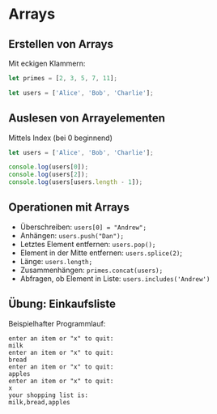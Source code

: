 # Arrays

## Erstellen von Arrays

Mit eckigen Klammern:

```js
let primes = [2, 3, 5, 7, 11];

let users = ['Alice', 'Bob', 'Charlie'];
```

## Auslesen von Arrayelementen

Mittels Index (bei 0 beginnend)

```js
let users = ['Alice', 'Bob', 'Charlie'];

console.log(users[0]);
console.log(users[2]);
console.log(users[users.length - 1]);
```

## Operationen mit Arrays

- Überschreiben: `users[0] = "Andrew";`
- Anhängen: `users.push("Dan");`
- Letztes Element entfernen: `users.pop();`
- Element in der Mitte entfernen: `users.splice(2)`;
- Länge: `users.length;`
- Zusammenhängen: `primes.concat(users);`
- Abfragen, ob Element in Liste: `users.includes('Andrew')`

## Übung: Einkaufsliste

Beispielhafter Programmlauf:

```text
enter an item or "x" to quit:
milk
enter an item or "x" to quit:
bread
enter an item or "x" to quit:
apples
enter an item or "x" to quit:
x
your shopping list is:
milk,bread,apples
```
